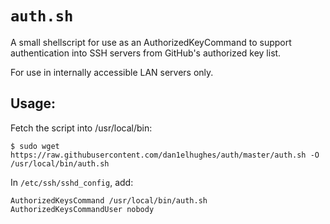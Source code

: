# `auth.sh`

A small shellscript for use as an AuthorizedKeyCommand to support authentication into SSH servers from GitHub's authorized key list.

For use in internally accessible LAN servers only.

## Usage:

Fetch the script into /usr/local/bin:

```
$ sudo wget https://raw.githubusercontent.com/dan1elhughes/auth/master/auth.sh -O /usr/local/bin/auth.sh
```

In `/etc/ssh/sshd_config`, add:

```
AuthorizedKeysCommand /usr/local/bin/auth.sh
AuthorizedKeysCommandUser nobody
```
